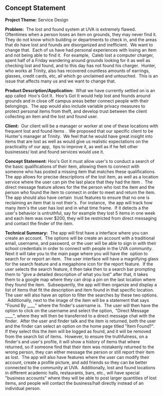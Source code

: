 ## Concept Statement

**Project Theme:** Service Design

**Problem:**  The lost and found system at UVA is extremely flawed.  Oftentimes when a person loses an item on grounds, they may never find it.  They do not know which building or departments to check in, and the areas that do have lost and founds are disorganized and inefficient.  We want to change that.  Each of us have had personal experiences with losing an item and not being able to find it.  For example,  Caleb lost a computer charger, spent half of a Friday wandering around grounds looking for it as well as checking lost and found, and to this day has not found his charger.  Hunter, who works at Trinity, also has recovered countless amounts of earrings, glasses, credit cards, etc, all which go unclaimed and untouched.  This is an issue that affects many us and we want to change that. 

**Product Description/Application:**  What we have currently settled on is an app called  Hoo's Got It.  Hoo's Got It would help lost and founds around grounds and in close off campus areas better connect people with their belongings.  The app would also include variable privacy measures to protect personal items from theft, and develop trust between the client collecting an item and the lost and found user.

**Client:**  Our client will be a manager or worker at one of these locations with frequent lost and found items .  We proposed that our specific client to be Hunter's manager at Trinity.  We feel that he would have great insight into items that are lost as well as would give us realistic expectations on the practicality of our app,  tips to improve it, as well as if he felt other businesses/ lost and found services would use it. 

**Concept Statement:** Hoo's Got it must allow user's to conduct a search of the basic qualifications of their item, allowing them to connect with someone who has posted a missing item that matches these qualifications.  The app allows for precise descriptions of the lost item, as well as a location service where the user can pin the last place that they had the item .  The direct message feature allows for the the person who lost the item and the person who found the item to connect in order to meet and return the item.   The app should also have certain  trust features to ensure that no one is reclaiming an item that is not their's.  For instance,  the app will track how many item's the user has lost and in what time frame.  If it detects a the user's behavior is untruthful, say for example they lost 5 items in one week and each item was over $200, they will be restricted from direct messaging and contact the finder of the item.  

**Technical Summary:**  The app will first have a interface where you can create an account.  The options will be create an account with a traditional email, username, and password, or the user will be able to sign in with their school credentials in order to connect with people in the UVA community.  Next it will take you to the main page where you will have the  option to search for or report an item.  The user interface will have a magnifying glass for the search feature and a megaphone icon for the report feature.  If the user selects the search feature, it then take then to a search bar prompting them to "give a detailed description of what you lost" after that, it takes them to a google map where they can drop a pin on the last location where they found the item.  Subsequently, the app will then organize and display a list of items that fit the description and item found in that specific location.  The user will also have an option to filter the searches by these two options.   Additionally, next to the image of the item will be a statement that says "Found By \_\_\_\_" where the finder's username is.  The user will then have the option to click on the username and select the option,  "Direct Message \_\_\_\_", where they will then be transferred to a direct message chat with the finder.  After the user and finder talk and the item is returned, both the user and the finder can select an option on the home page titled "Item Found?".  If they select this the item will be logged as found, and it will be removed from the search list of items.  However, to ensure the truthfulness, on a finder's and user's profile, it will show a history of items that where returned, so if someone find that their item was mistakenly returned to the wrong person, they can either message the person or still report their item as lost.  The app will also have features where the user can modify their account, create a profile picture, and add friends so they can be better connected to the community at UVA.  Additionally, lost and found locations in different academic halls, restaurants, bars, etc., will have special "business accounts" where they will be able to post larger quantities of lost items, and people will contact the business/hall directly instead of an individual person.